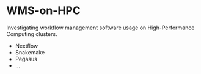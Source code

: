 # WMS-on-HPC
Investigating workflow management software usage on High-Performance Computing clusters.
- Nextflow
- Snakemake
- Pegasus
- ...
